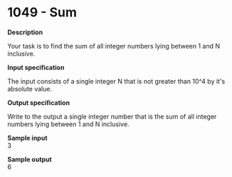 # 1049 - Sum

**Description**

Your task is to find the sum of all integer numbers lying between 1 and N inclusive.

**Input specification**

The input consists of a single integer N that is not greater than 10^4 by it's absolute value.

**Output specification**

Write to the output a single integer number that is the sum of all integer numbers lying between 1 and N inclusive.

**Sample input** <br/>
3 <br/>

**Sample output** <br/>
6 <br/>